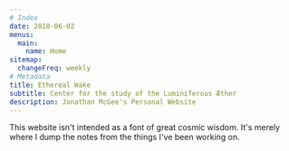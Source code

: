 ```yaml
---
# Index
date: 2018-06-02
menus:
  main:
    name: Home
sitemap:
  changeFreq: weekly
# Metadata
title: Ethereal Wake
subtitle: Center for the study of the Luminiferous Æther
description: Jonathan McGee's Personal Website
---
```


This website isn't intended as a font of great cosmic wisdom.
It's merely where I dump the notes from the things I've been working on.
